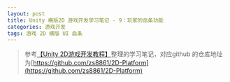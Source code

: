 ```yaml
---
layout: post
title: Unity 横版2D 游戏开发学习笔记 - 9：玩家的血条功能
categories: 游戏开发
tags: 游戏 2D 横版 UI 血条 
---
```


>参考[【Unity 2D游戏开发教程】](https://www.bilibili.com/video/BV1sE411L7kV)整理的学习笔记，对应github 的仓库地址为[https://github.com/zs8861/2D-Platform](https://github.com/zs8861/2D-Platform)
